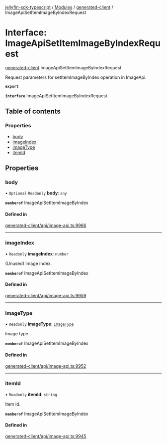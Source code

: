 [jellyfin-sdk-typescript](../README.md) / [Modules](../modules.md) / [generated-client](../modules/generated_client.md) / ImageApiSetItemImageByIndexRequest

# Interface: ImageApiSetItemImageByIndexRequest

[generated-client](../modules/generated_client.md).ImageApiSetItemImageByIndexRequest

Request parameters for setItemImageByIndex operation in ImageApi.

**`export`**

**`interface`** ImageApiSetItemImageByIndexRequest

## Table of contents

### Properties

- [body](generated_client.ImageApiSetItemImageByIndexRequest.md#body)
- [imageIndex](generated_client.ImageApiSetItemImageByIndexRequest.md#imageindex)
- [imageType](generated_client.ImageApiSetItemImageByIndexRequest.md#imagetype)
- [itemId](generated_client.ImageApiSetItemImageByIndexRequest.md#itemid)

## Properties

### body

• `Optional` `Readonly` **body**: `any`

**`memberof`** ImageApiSetItemImageByIndex

#### Defined in

[generated-client/api/image-api.ts:9966](https://github.com/thornbill/jellyfin-sdk-typescript/blob/e430881/src/generated-client/api/image-api.ts#L9966)

___

### imageIndex

• `Readonly` **imageIndex**: `number`

(Unused) Image index.

**`memberof`** ImageApiSetItemImageByIndex

#### Defined in

[generated-client/api/image-api.ts:9959](https://github.com/thornbill/jellyfin-sdk-typescript/blob/e430881/src/generated-client/api/image-api.ts#L9959)

___

### imageType

• `Readonly` **imageType**: [`ImageType`](../enums/generated_client.ImageType.md)

Image type.

**`memberof`** ImageApiSetItemImageByIndex

#### Defined in

[generated-client/api/image-api.ts:9952](https://github.com/thornbill/jellyfin-sdk-typescript/blob/e430881/src/generated-client/api/image-api.ts#L9952)

___

### itemId

• `Readonly` **itemId**: `string`

Item id.

**`memberof`** ImageApiSetItemImageByIndex

#### Defined in

[generated-client/api/image-api.ts:9945](https://github.com/thornbill/jellyfin-sdk-typescript/blob/e430881/src/generated-client/api/image-api.ts#L9945)
